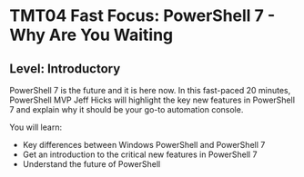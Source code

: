 # TMT04 Fast Focus: PowerShell 7 - Why Are You Waiting

## Level: Introductory

PowerShell 7 is the future and it is here now. In this fast-paced 20 minutes, PowerShell MVP Jeff Hicks will highlight the key new features in PowerShell 7 and explain why it should be your go-to automation console.

You will learn:

+ Key differences between Windows PowerShell and PowerShell 7
+ Get an introduction to the critical new features in PowerShell 7
+ Understand the future of PowerShell

